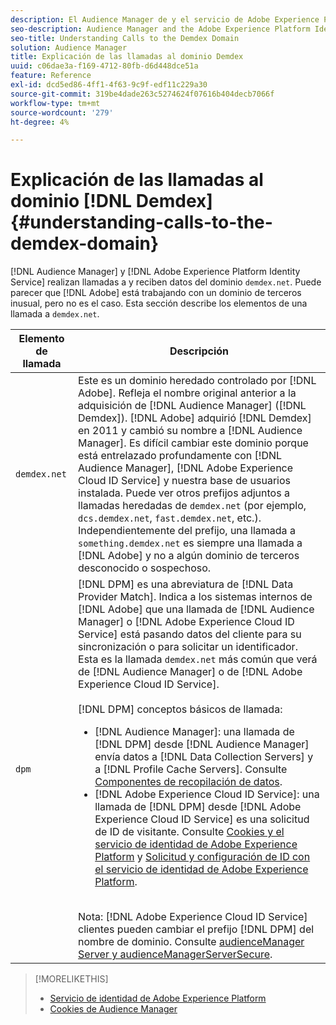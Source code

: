 ```yaml
---
description: El Audience Manager de y el servicio de Adobe Experience Platform ID realizan llamadas a y reciben datos del dominio demdex.net. Esto puede parecer que el Adobe funciona con un dominio de terceros inusual, pero no es el caso. Esta sección describe los elementos de una llamada a demdex.net.
seo-description: Audience Manager and the Adobe Experience Platform Identity Service make calls to and receive data from the demdex.net domain. This may seem like Adobe is working with an unusual third-party domain, but this is not the case. This section describes the elements in a demdex.net call.
seo-title: Understanding Calls to the Demdex Domain
solution: Audience Manager
title: Explicación de las llamadas al dominio Demdex
uuid: c06dae3a-f169-4712-80fb-d6d448dce51a
feature: Reference
exl-id: dcd5ed86-4ff1-4f63-9c9f-edf11c229a30
source-git-commit: 319be4dade263c5274624f07616b404decb7066f
workflow-type: tm+mt
source-wordcount: '279'
ht-degree: 4%

---
```


# Explicación de las llamadas al dominio [!DNL Demdex] {#understanding-calls-to-the-demdex-domain}

[!DNL Audience Manager] y [!DNL Adobe Experience Platform Identity Service] realizan llamadas a y reciben datos del dominio `demdex.net`. Puede parecer que [!DNL Adobe] está trabajando con un dominio de terceros inusual, pero no es el caso. Esta sección describe los elementos de una llamada a `demdex.net`.

| Elemento de llamada | Descripción |
|---|---|
| `demdex.net` | Este es un dominio heredado controlado por [!DNL Adobe]. Refleja el nombre original anterior a la adquisición de [!DNL Audience Manager] ([!DNL Demdex]). [!DNL Adobe] adquirió [!DNL Demdex] en 2011 y cambió su nombre a [!DNL Audience Manager]. Es difícil cambiar este dominio porque está entrelazado profundamente con [!DNL Audience Manager], [!DNL Adobe Experience Cloud ID Service] y nuestra base de usuarios instalada. Puede ver otros prefijos adjuntos a llamadas heredadas de `demdex.net` (por ejemplo, `dcs.demdex.net`, `fast.demdex.net`, etc.). Independientemente del prefijo, una llamada a `something.demdex.net` es siempre una llamada a [!DNL Adobe] y no a algún dominio de terceros desconocido o sospechoso. |
| `dpm` | [!DNL DPM] es una abreviatura de [!DNL Data Provider Match]. Indica a los sistemas internos de [!DNL Adobe] que una llamada de [!DNL Audience Manager] o [!DNL Adobe Experience Cloud ID Service] está pasando datos del cliente para su sincronización o para solicitar un identificador. Esta es la llamada `demdex.net` más común que verá de [!DNL Audience Manager] o de [!DNL Adobe Experience Cloud ID Service]. <br><br>[!DNL DPM] conceptos básicos de llamada: <ul><li>[!DNL Audience Manager]: una llamada de [!DNL DPM] desde [!DNL Audience Manager] envía datos a [!DNL Data Collection Servers] y a [!DNL Profile Cache Servers]. Consulte [Componentes de recopilación de datos](../reference/system-components/components-data-collection.md).</li><li>[!DNL Adobe Experience Cloud ID Service]: una llamada de [!DNL DPM] desde [!DNL Adobe Experience Cloud ID Service] es una solicitud de ID de visitante. Consulte [Cookies y el servicio de identidad de Adobe Experience Platform](https://experienceleague.adobe.com/docs/id-service/using/intro/cookies.html) y [Solicitud y configuración de ID con el servicio de identidad de Adobe Experience Platform](https://experienceleague.adobe.com/docs/id-service/using/intro/id-request.html).</li></ul><br>Nota: [!DNL Adobe Experience Cloud ID Service] clientes pueden cambiar el prefijo [!DNL DPM] del nombre de dominio. Consulte [audienceManager Server y audienceManagerServerSecure](https://experienceleague.adobe.com/docs/id-service/using/id-service-api/configurations/subdomain-config.html). |

>[!MORELIKETHIS]
>
>* [Servicio de identidad de Adobe Experience Platform](https://experienceleague.adobe.com/docs/id-service/using/home.html)
>* [Cookies de Audience Manager](https://experienceleague.adobe.com/docs/core-services/interface/ec-cookies/cookies-am.html)
